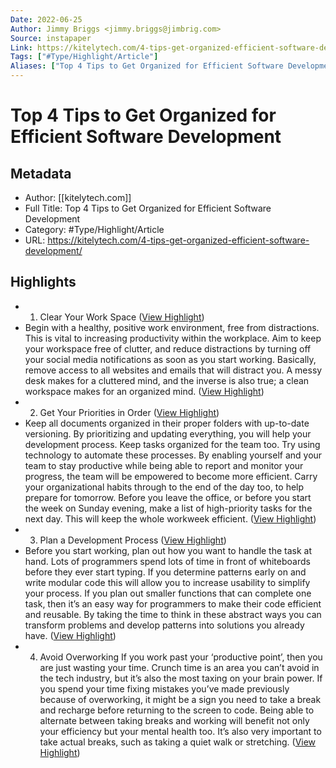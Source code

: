 ```yaml
---
Date: 2022-06-25
Author: Jimmy Briggs <jimmy.briggs@jimbrig.com>
Source: instapaper
Link: https://kitelytech.com/4-tips-get-organized-efficient-software-development/
Tags: ["#Type/Highlight/Article"]
Aliases: ["Top 4 Tips to Get Organized for Efficient Software Development", "Top 4 Tips to Get Organized for Efficient Software Development"]
---
```

# Top 4 Tips to Get Organized for Efficient Software Development

## Metadata
- Author: [[kitelytech.com]]
- Full Title: Top 4 Tips to Get Organized for Efficient Software Development
- Category: #Type/Highlight/Article
- URL: https://kitelytech.com/4-tips-get-organized-efficient-software-development/

## Highlights
- 1. Clear Your Work Space ([View Highlight](https://instapaper.com/read/1355683800/14403435))
- Begin with a healthy, positive work environment, free from distractions. This is vital to increasing productivity within the workplace. Aim to keep your workspace free of clutter, and reduce distractions by turning off your social media notifications as soon as you start working. Basically, remove access to all websites and emails that will distract you. A messy desk makes for a cluttered mind, and the inverse is also true; a clean workspace makes for an organized mind. ([View Highlight](https://instapaper.com/read/1355683800/14403438))
- 2. Get Your Priorities in Order ([View Highlight](https://instapaper.com/read/1355683800/14403439))
- Keep all documents organized in their proper folders with up-to-date versioning. By prioritizing and updating everything, you will help your development process. Keep tasks organized for the team too. Try using technology to automate these processes. By enabling yourself and your team to stay productive while being able to report and monitor your progress, the team will be empowered to become more efficient.
  Carry your organizational habits through to the end of the day too, to help prepare for tomorrow. Before you leave the office, or before you start the week on Sunday evening, make a list of high-priority tasks for the next day. This will keep the whole workweek efficient. ([View Highlight](https://instapaper.com/read/1355683800/14403440))
- 3. Plan a Development Process ([View Highlight](https://instapaper.com/read/1355683800/14403441))
- Before you start working, plan out how you want to handle the task at hand. Lots of programmers spend lots of time in front of whiteboards before they ever start typing. If you determine patterns early on and write modular code this will allow you to increase usability to simplify your process. If you plan out smaller functions that can complete one task, then it’s an easy way for programmers to make their code efficient and reusable. By taking the time to think in these abstract ways you can transform problems and develop patterns into solutions you already have. ([View Highlight](https://instapaper.com/read/1355683800/14403443))
- 4. Avoid Overworking
  If you work past your ‘productive point’, then you are just wasting your time. Crunch time is an area you can’t avoid in the tech industry, but it’s also the most taxing on your brain power. If you spend your time fixing mistakes you’ve made previously because of overworking, it might be a sign you need to take a break and recharge before returning to the screen to code.
  Being able to alternate between taking breaks and working will benefit not only your efficiency but your mental health too. It’s also very important to take actual breaks, such as taking a quiet walk or stretching. ([View Highlight](https://instapaper.com/read/1355683800/14403444))
